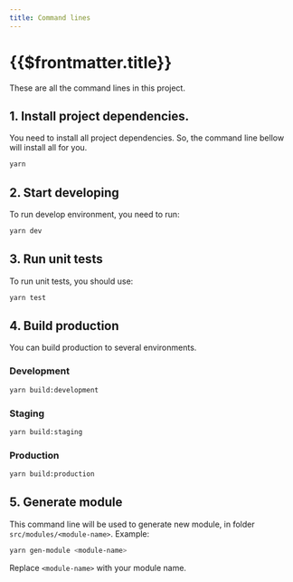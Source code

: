 ```yaml
---
title: Command lines
---
```


# {{$frontmatter.title}}

These are all the command lines in this project.

## 1. Install project dependencies.

You need to install all project dependencies. So, the command line bellow will install all for you.

```sh
yarn
```

## 2. Start developing

To run develop environment, you need to run:

```sh
yarn dev
```

## 3. Run unit tests

To run unit tests, you should use:

```sh
yarn test
```

## 4. Build production

You can build production to several environments.

### Development

```sh
yarn build:development
```

### Staging

```sh
yarn build:staging
```

### Production

```sh
yarn build:production
```

## 5. Generate module

This command line will be used to generate new module, in folder `src/modules/<module-name>`. Example:

```sh
yarn gen-module <module-name>
```

Replace `<module-name>` with your module name.

